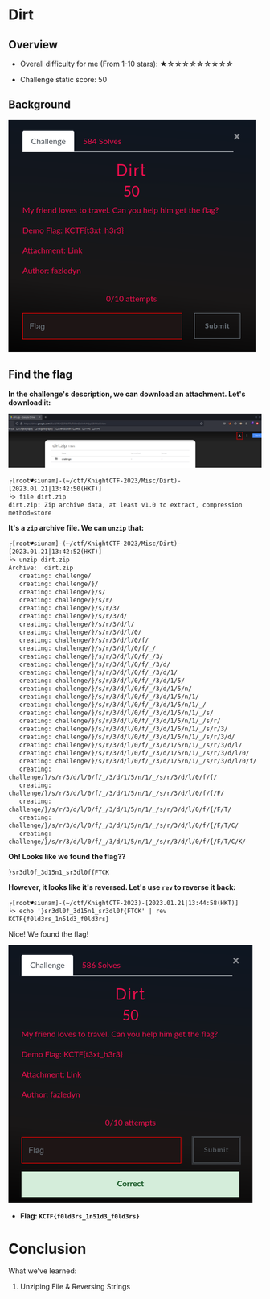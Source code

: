 # Dirt

## Overview

- Overall difficulty for me (From 1-10 stars): ★☆☆☆☆☆☆☆☆☆

- Challenge static score: 50

## Background

![](https://raw.githubusercontent.com/siunam321/CTF-Writeups/main/KnightCTF-2023/images/Pasted%20image%2020230121134117.png)

## Find the flag

**In the challenge's description, we can download an attachment. Let's download it:**

![](https://raw.githubusercontent.com/siunam321/CTF-Writeups/main/KnightCTF-2023/images/Pasted%20image%2020230121134232.png)

```shell
┌[root♥siunam]-(~/ctf/KnightCTF-2023/Misc/Dirt)-[2023.01.21|13:42:50(HKT)]
└> file dirt.zip   
dirt.zip: Zip archive data, at least v1.0 to extract, compression method=store
```

**It's a `zip` archive file. We can `unzip` that:**
```shell
┌[root♥siunam]-(~/ctf/KnightCTF-2023/Misc/Dirt)-[2023.01.21|13:42:52(HKT)]
└> unzip dirt.zip 
Archive:  dirt.zip
   creating: challenge/
   creating: challenge/}/
   creating: challenge/}/s/
   creating: challenge/}/s/r/
   creating: challenge/}/s/r/3/
   creating: challenge/}/s/r/3/d/
   creating: challenge/}/s/r/3/d/l/
   creating: challenge/}/s/r/3/d/l/0/
   creating: challenge/}/s/r/3/d/l/0/f/
   creating: challenge/}/s/r/3/d/l/0/f/_/
   creating: challenge/}/s/r/3/d/l/0/f/_/3/
   creating: challenge/}/s/r/3/d/l/0/f/_/3/d/
   creating: challenge/}/s/r/3/d/l/0/f/_/3/d/1/
   creating: challenge/}/s/r/3/d/l/0/f/_/3/d/1/5/
   creating: challenge/}/s/r/3/d/l/0/f/_/3/d/1/5/n/
   creating: challenge/}/s/r/3/d/l/0/f/_/3/d/1/5/n/1/
   creating: challenge/}/s/r/3/d/l/0/f/_/3/d/1/5/n/1/_/
   creating: challenge/}/s/r/3/d/l/0/f/_/3/d/1/5/n/1/_/s/
   creating: challenge/}/s/r/3/d/l/0/f/_/3/d/1/5/n/1/_/s/r/
   creating: challenge/}/s/r/3/d/l/0/f/_/3/d/1/5/n/1/_/s/r/3/
   creating: challenge/}/s/r/3/d/l/0/f/_/3/d/1/5/n/1/_/s/r/3/d/
   creating: challenge/}/s/r/3/d/l/0/f/_/3/d/1/5/n/1/_/s/r/3/d/l/
   creating: challenge/}/s/r/3/d/l/0/f/_/3/d/1/5/n/1/_/s/r/3/d/l/0/
   creating: challenge/}/s/r/3/d/l/0/f/_/3/d/1/5/n/1/_/s/r/3/d/l/0/f/
   creating: challenge/}/s/r/3/d/l/0/f/_/3/d/1/5/n/1/_/s/r/3/d/l/0/f/{/
   creating: challenge/}/s/r/3/d/l/0/f/_/3/d/1/5/n/1/_/s/r/3/d/l/0/f/{/F/
   creating: challenge/}/s/r/3/d/l/0/f/_/3/d/1/5/n/1/_/s/r/3/d/l/0/f/{/F/T/
   creating: challenge/}/s/r/3/d/l/0/f/_/3/d/1/5/n/1/_/s/r/3/d/l/0/f/{/F/T/C/
   creating: challenge/}/s/r/3/d/l/0/f/_/3/d/1/5/n/1/_/s/r/3/d/l/0/f/{/F/T/C/K/
```

**Oh! Looks like we found the flag??**
```
}sr3dl0f_3d15n1_sr3dl0f{FTCK
```

**However, it looks like it's reversed. Let's use `rev` to reverse it back:**
```shell
┌[root♥siunam]-(~/ctf/KnightCTF-2023)-[2023.01.21|13:44:58(HKT)]
└> echo '}sr3dl0f_3d15n1_sr3dl0f{FTCK' | rev
KCTF{f0ld3rs_1n51d3_f0ld3rs}
```

Nice! We found the flag!

![](https://raw.githubusercontent.com/siunam321/CTF-Writeups/main/KnightCTF-2023/images/Pasted%20image%2020230121134614.png)

- **Flag: `KCTF{f0ld3rs_1n51d3_f0ld3rs}`**

# Conclusion

What we've learned:

1. Unziping File & Reversing Strings
